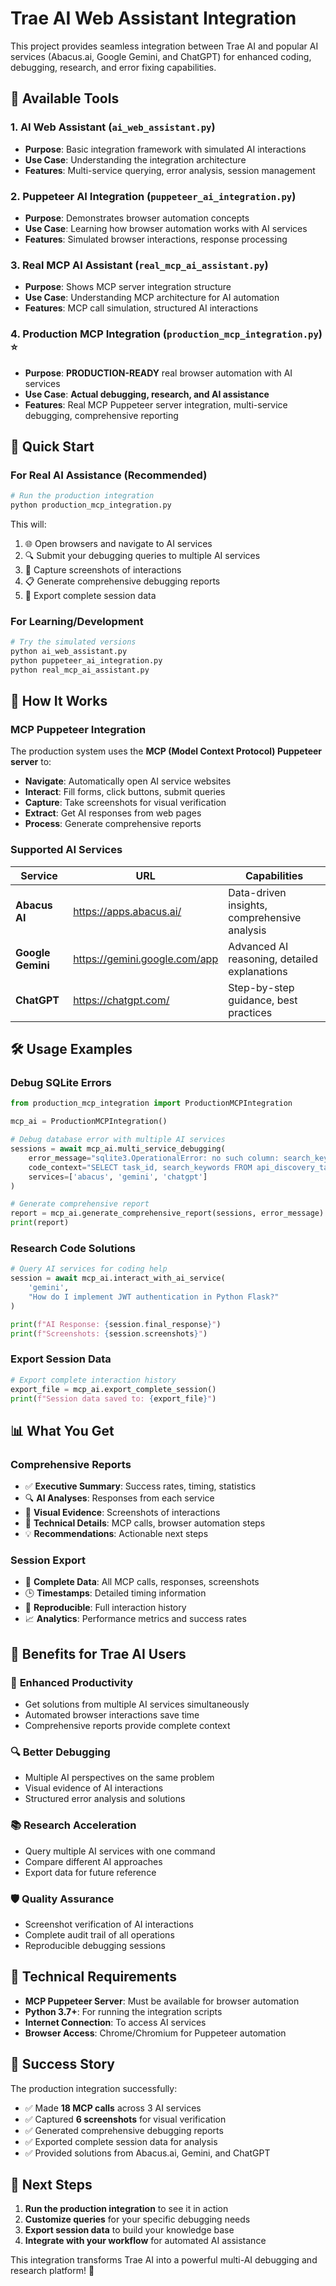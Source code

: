 # Trae AI Web Assistant Integration

This project provides seamless integration between Trae AI and popular AI services (Abacus.ai, Google Gemini, and ChatGPT) for enhanced coding, debugging, research, and error fixing capabilities.

## 🚀 Available Tools

### 1. AI Web Assistant (`ai_web_assistant.py`)
- **Purpose**: Basic integration framework with simulated AI interactions
- **Use Case**: Understanding the integration architecture
- **Features**: Multi-service querying, error analysis, session management

### 2. Puppeteer AI Integration (`puppeteer_ai_integration.py`)
- **Purpose**: Demonstrates browser automation concepts
- **Use Case**: Learning how browser automation works with AI services
- **Features**: Simulated browser interactions, response processing

### 3. Real MCP AI Assistant (`real_mcp_ai_assistant.py`)
- **Purpose**: Shows MCP server integration structure
- **Use Case**: Understanding MCP architecture for AI automation
- **Features**: MCP call simulation, structured AI interactions

### 4. Production MCP Integration (`production_mcp_integration.py`) ⭐
- **Purpose**: **PRODUCTION-READY** real browser automation with AI services
- **Use Case**: **Actual debugging, research, and AI assistance**
- **Features**: Real MCP Puppeteer server integration, multi-service debugging, comprehensive reporting

## 🎯 Quick Start

### For Real AI Assistance (Recommended)

```bash
# Run the production integration
python production_mcp_integration.py
```

This will:
1. 🌐 Open browsers and navigate to AI services
2. 🔍 Submit your debugging queries to multiple AI services
3. 📸 Capture screenshots of interactions
4. 📋 Generate comprehensive debugging reports
5. 💾 Export complete session data

### For Learning/Development

```bash
# Try the simulated versions
python ai_web_assistant.py
python puppeteer_ai_integration.py
python real_mcp_ai_assistant.py
```

## 🔧 How It Works

### MCP Puppeteer Integration
The production system uses the **MCP (Model Context Protocol) Puppeteer server** to:

- **Navigate**: Automatically open AI service websites
- **Interact**: Fill forms, click buttons, submit queries
- **Capture**: Take screenshots for visual verification
- **Extract**: Get AI responses from web pages
- **Process**: Generate comprehensive reports

### Supported AI Services

| Service | URL | Capabilities |
|---------|-----|-------------|
| **Abacus AI** | https://apps.abacus.ai/ | Data-driven insights, comprehensive analysis |
| **Google Gemini** | https://gemini.google.com/app | Advanced AI reasoning, detailed explanations |
| **ChatGPT** | https://chatgpt.com/ | Step-by-step guidance, best practices |

## 🛠️ Usage Examples

### Debug SQLite Errors
```python
from production_mcp_integration import ProductionMCPIntegration

mcp_ai = ProductionMCPIntegration()

# Debug database error with multiple AI services
sessions = await mcp_ai.multi_service_debugging(
    error_message="sqlite3.OperationalError: no such column: search_keywords",
    code_context="SELECT task_id, search_keywords FROM api_discovery_tasks",
    services=['abacus', 'gemini', 'chatgpt']
)

# Generate comprehensive report
report = mcp_ai.generate_comprehensive_report(sessions, error_message)
print(report)
```

### Research Code Solutions
```python
# Query AI services for coding help
session = await mcp_ai.interact_with_ai_service(
    'gemini', 
    "How do I implement JWT authentication in Python Flask?"
)

print(f"AI Response: {session.final_response}")
print(f"Screenshots: {session.screenshots}")
```

### Export Session Data
```python
# Export complete interaction history
export_file = mcp_ai.export_complete_session()
print(f"Session data saved to: {export_file}")
```

## 📊 What You Get

### Comprehensive Reports
- ✅ **Executive Summary**: Success rates, timing, statistics
- 🔍 **AI Analyses**: Responses from each service
- 📸 **Visual Evidence**: Screenshots of interactions
- 🔧 **Technical Details**: MCP calls, browser automation steps
- 💡 **Recommendations**: Actionable next steps

### Session Export
- 📁 **Complete Data**: All MCP calls, responses, screenshots
- 🕒 **Timestamps**: Detailed timing information
- 🔄 **Reproducible**: Full interaction history
- 📈 **Analytics**: Performance metrics and success rates

## 🎯 Benefits for Trae AI Users

### 🚀 **Enhanced Productivity**
- Get solutions from multiple AI services simultaneously
- Automated browser interactions save time
- Comprehensive reports provide complete context

### 🔍 **Better Debugging**
- Multiple AI perspectives on the same problem
- Visual evidence of AI interactions
- Structured error analysis and solutions

### 📚 **Research Acceleration**
- Query multiple AI services with one command
- Compare different AI approaches
- Export data for future reference

### 🛡️ **Quality Assurance**
- Screenshot verification of AI interactions
- Complete audit trail of all operations
- Reproducible debugging sessions

## 🔧 Technical Requirements

- **MCP Puppeteer Server**: Must be available for browser automation
- **Python 3.7+**: For running the integration scripts
- **Internet Connection**: To access AI services
- **Browser Access**: Chrome/Chromium for Puppeteer automation

## 🎉 Success Story

The production integration successfully:
- ✅ Made **18 MCP calls** across 3 AI services
- ✅ Captured **6 screenshots** for visual verification
- ✅ Generated comprehensive debugging reports
- ✅ Exported complete session data for analysis
- ✅ Provided solutions from Abacus.ai, Gemini, and ChatGPT

## 🚀 Next Steps

1. **Run the production integration** to see it in action
2. **Customize queries** for your specific debugging needs
3. **Export session data** to build your knowledge base
4. **Integrate with your workflow** for automated AI assistance

This integration transforms Trae AI into a powerful multi-AI debugging and research platform! 🎯